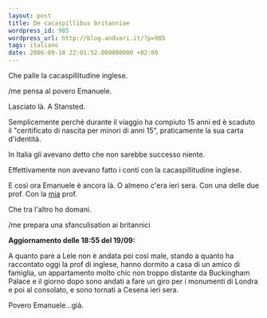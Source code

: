 ```yaml
---
layout: post
title: De cacaspillibus britanniae
wordpress_id: 985
wordpress_url: http://blog.andvari.it/?p=985
tags: italiano
date: 2006-09-18 22:01:52.000000000 +02:00
---
```

Che palle la cacaspillitudine inglese.

/me pensa al povero Emanuele.

Lasciato là. A Stansted.

Semplicemente perché durante il viaggio ha compiuto 15 anni ed è scaduto il "ceritificato di nascita per minori di anni 15", praticamente la sua carta d'identità.

In Italia gli avevano detto che non sarebbe successo niente.

Effettivamente non avevano fatto i conti con la cacaspillitudine inglese.

E così ora Emanuele è ancora là. O almeno c'era ieri sera. Con una delle due prof. Con la <span style="text-decoration: underline;">mia</span> prof.

Che tra l'altro ho domani.

/me prepara una sfanculisation ai britannici

<strong>Aggiornamento delle</strong><strong> 18:55 del 19/09:</strong>

A quanto pare a Lele non è andata poi così male, stando a quanto ha raccontato oggi la prof di inglese, hanno dormito a casa di un amico di famiglia, un appartamento molto chic non troppo distante da Buckingham Palace e il giorno dopo sono andati a fare un giro per i monumenti di Londra e poi al consolato, e sono tornati a Cesena ieri sera.

Povero Emanuele...già.
